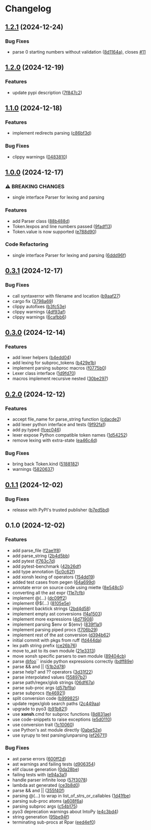# Changelog

## [1.2.1](https://github.com/jnoortheen/xonsh-rd-parser/compare/v1.2.0...v1.2.1) (2024-12-24)


### Bug Fixes

* parse 0 starting numbers without validation ([8d1164a](https://github.com/jnoortheen/xonsh-rd-parser/commit/8d1164a5ed85bf1adf8113f425fad0848e15816b)), closes [#11](https://github.com/jnoortheen/xonsh-rd-parser/issues/11)

## [1.2.0](https://github.com/jnoortheen/xonsh-rd-parser/compare/v1.1.0...v1.2.0) (2024-12-19)


### Features

* update pypi description ([7f847c2](https://github.com/jnoortheen/xonsh-rd-parser/commit/7f847c255933387e46b5d64e82bcfa4ab35c4499))

## [1.1.0](https://github.com/jnoortheen/xonsh-rd-parser/compare/v1.0.0...v1.1.0) (2024-12-18)


### Features

* implement redirects parsing ([c86bf3d](https://github.com/jnoortheen/xonsh-rd-parser/commit/c86bf3dd0753688791dcc5d233a82e9edf4dcdf3))


### Bug Fixes

* clippy warnings ([0483810](https://github.com/jnoortheen/xonsh-rd-parser/commit/0483810012e107c98453489fd029a48db9c5356c))

## [1.0.0](https://github.com/jnoortheen/xonsh-rd-parser/compare/v0.3.1...v1.0.0) (2024-12-17)


### ⚠ BREAKING CHANGES

* single interface Parser for lexing and parsing

### Features

* add Parser class ([88b488d](https://github.com/jnoortheen/xonsh-rd-parser/commit/88b488da211c10b45b864862fca6f17b06f67a46))
* Token.lexpos and line numbers passed ([9fadf13](https://github.com/jnoortheen/xonsh-rd-parser/commit/9fadf130ea54b93342ad3829a29d368e81607f73))
* Token.value is now supported ([e788d90](https://github.com/jnoortheen/xonsh-rd-parser/commit/e788d904779f5a4e7acd46cf49839dcfee9622cb))


### Code Refactoring

* single interface Parser for lexing and parsing ([6ddd96f](https://github.com/jnoortheen/xonsh-rd-parser/commit/6ddd96f43483a9059515d5316e845efde2e0946e))

## [0.3.1](https://github.com/jnoortheen/xonsh-rd-parser/compare/v0.3.0...v0.3.1) (2024-12-17)


### Bug Fixes

* call syntaxerror with filename and location ([b9aaf27](https://github.com/jnoortheen/xonsh-rd-parser/commit/b9aaf2724aa0d44a516de77322a3e24b6b236756))
* cargo fix ([3798a69](https://github.com/jnoortheen/xonsh-rd-parser/commit/3798a69a30b6ca0f42da0fc3c26fd1fa29e31991))
* clippy autofixes ([b3fc53e](https://github.com/jnoortheen/xonsh-rd-parser/commit/b3fc53e386634733f04f10787a937ef2ff48f0f3))
* clippy warnings ([4df93af](https://github.com/jnoortheen/xonsh-rd-parser/commit/4df93af0986c85954d431c977c85b2290792897b))
* clippy warnings ([6cafbb6](https://github.com/jnoortheen/xonsh-rd-parser/commit/6cafbb65ada99bbc02eaa5c03d07cdad77c2d300))

## [0.3.0](https://github.com/jnoortheen/xonsh-rd-parser/compare/v0.2.0...v0.3.0) (2024-12-14)


### Features

* add lexer helpers ([b4edd04](https://github.com/jnoortheen/xonsh-rd-parser/commit/b4edd04c9b7437684fcbfde6ea00777303a36cba))
* add lexing for subproc_tokens ([b429e1b](https://github.com/jnoortheen/xonsh-rd-parser/commit/b429e1bd9279e3529428ac0caa880d29adaf01cd))
* implement parsing subproc macros ([f0775b0](https://github.com/jnoortheen/xonsh-rd-parser/commit/f0775b094f2a01ef68a3beecb29747990cce13ad))
* Lexer class interface ([1d9fd70](https://github.com/jnoortheen/xonsh-rd-parser/commit/1d9fd704076d391b2e8c4dd0424f8089fe5de47e))
* macros implement recursive nested ([30be297](https://github.com/jnoortheen/xonsh-rd-parser/commit/30be2978f3eedf82a67a2aaeae49895e50a26a5c))

## [0.2.0](https://github.com/jnoortheen/xonsh-rd-parser/compare/v0.1.1...v0.2.0) (2024-12-12)


### Features

* accept file_name for parse_string function ([cdacde2](https://github.com/jnoortheen/xonsh-rd-parser/commit/cdacde296844f72b60c058ebe23445f1f652d5c2))
* add lexer python interface and tests ([9f92fa1](https://github.com/jnoortheen/xonsh-rd-parser/commit/9f92fa1abd987c9f9aedf176bf0b3260e6164e2f))
* add py.typed ([fcec046](https://github.com/jnoortheen/xonsh-rd-parser/commit/fcec0469830b39fa8f81791b14ef45c664609df2))
* lexer expose Python compatible token names ([1d54252](https://github.com/jnoortheen/xonsh-rd-parser/commit/1d5425214b9a3084c57cda9f6c405884582c0f6e))
* remove lexing with extra-state ([ea46c4d](https://github.com/jnoortheen/xonsh-rd-parser/commit/ea46c4d0c67ca7f846dcdfe9e9f5b143a531fb4e))


### Bug Fixes

* bring back Token.kind ([5188182](https://github.com/jnoortheen/xonsh-rd-parser/commit/51881822955d01dab818b20ff8ba573b011a94a0))
* warnings ([5820637](https://github.com/jnoortheen/xonsh-rd-parser/commit/5820637ed7844772f07a2c13137ae8d6437e78e7))

## [0.1.1](https://github.com/jnoortheen/xonsh-rd-parser/compare/v0.1.0...v0.1.1) (2024-12-02)


### Bug Fixes

* release with PyPI's trusted publisher ([b7ed5bd](https://github.com/jnoortheen/xonsh-rd-parser/commit/b7ed5bd8f4b54674a0615475d8c5c1e638b9451a))

## 0.1.0 (2024-12-02)


### Features

* add parse_file ([f2ae1f8](https://github.com/jnoortheen/xonsh-rd-parser/commit/f2ae1f84767da0f401e566cb73ef15d071c9c786))
* add parse_string ([2b4d5bb](https://github.com/jnoortheen/xonsh-rd-parser/commit/2b4d5bb9dc19b5e87aa85a41ce4d06b01d14b495))
* add pytest ([f763c7d](https://github.com/jnoortheen/xonsh-rd-parser/commit/f763c7d6fe306ef31a39d3a2645a6cbffe5721c4))
* add pytest-benchmark ([42b26df](https://github.com/jnoortheen/xonsh-rd-parser/commit/42b26dfc20ab46917d29e9b10f08c7d8567ff90a))
* add type annotation ([5c0c62f](https://github.com/jnoortheen/xonsh-rd-parser/commit/5c0c62fd1a2e2421ac6ac00f761584468a8a0503))
* add xonsh lexing of operators ([154dd19](https://github.com/jnoortheen/xonsh-rd-parser/commit/154dd1984a6b0d97edd725bbc0e1b288087b4985))
* added test cases from pegen ([64a699d](https://github.com/jnoortheen/xonsh-rd-parser/commit/64a699d39c9f6eac6feb985cdff6f921942021b4))
* annotate error on source code using miette ([8e548c5](https://github.com/jnoortheen/xonsh-rd-parser/commit/8e548c575ee6494bfa5ab1e3feb2a7161df8200d))
* converting all the ast expr ([11e7cfb](https://github.com/jnoortheen/xonsh-rd-parser/commit/11e7cfb4084f94037fb48a1d3f83c025a0beba90))
* implement @(...) ([dc09ff2](https://github.com/jnoortheen/xonsh-rd-parser/commit/dc09ff25cfc7587a78549897c8eb53d77c553e78))
* implement @$(...) ([8105e5e](https://github.com/jnoortheen/xonsh-rd-parser/commit/8105e5e34fe40e6eacff2fc7ff7d26df53b7fc7c))
* implement backtick strings ([2bd4d58](https://github.com/jnoortheen/xonsh-rd-parser/commit/2bd4d583225095346c3ccae2debb8a12c7e0ad17))
* implement empty ast conversions ([f4a1503](https://github.com/jnoortheen/xonsh-rd-parser/commit/f4a1503c7d70de18d39f215bfe2bce403e535197))
* implement more expressions ([4d71908](https://github.com/jnoortheen/xonsh-rd-parser/commit/4d719085d92ead1b0797d0e42c1eee9c40fe9630))
* implement parsing $env or ${env} ([839f1a1](https://github.com/jnoortheen/xonsh-rd-parser/commit/839f1a13f71419741fe53197d9894466e3f2941c))
* implement parsing piped procs ([f706b29](https://github.com/jnoortheen/xonsh-rd-parser/commit/f706b29be7fe14f02e40399545ea8399a465405e))
* implement rest of the ast conversion ([d394b62](https://github.com/jnoortheen/xonsh-rd-parser/commit/d394b62e01ce81a88fd7cf75ff2a25b53d5dd413))
* initial commit with pkgs from ruff ([fd444da](https://github.com/jnoortheen/xonsh-rd-parser/commit/fd444daee6947c95e89ea57a6c6cbcdddf85fa64))
* lex path string prefix ([ce26b76](https://github.com/jnoortheen/xonsh-rd-parser/commit/ce26b76ffbd5a8bbe0a5ca0dac6e8ac34410c12a))
* move to_ast to its own module ([21e3313](https://github.com/jnoortheen/xonsh-rd-parser/commit/21e33138e63522416554721736fba3b751ed1cfd))
* move xonsh specific parsers to own module ([89404cb](https://github.com/jnoortheen/xonsh-rd-parser/commit/89404cb20a21648371c18b0cc7460329811b24fb))
* parse [@foo](https://github.com/foo)`` inside python expressions correctly ([bdff89e](https://github.com/jnoortheen/xonsh-rd-parser/commit/bdff89ec60f81c5028c1f0e204b3ef1e1a2301be))
* parse && and || ([51b2d78](https://github.com/jnoortheen/xonsh-rd-parser/commit/51b2d78f7a1f285ce884c0253736e9ca7dce6c78))
* parse help? and ?? operators ([3d31f22](https://github.com/jnoortheen/xonsh-rd-parser/commit/3d31f225a39bd1d6db06a54dd68a877ccb136a76))
* parse interpolated values ([55897b2](https://github.com/jnoortheen/xonsh-rd-parser/commit/55897b2ab122b29db2f7a7e89d1d286863a0ec2a))
* parse path/regex/glob strings ([06df67a](https://github.com/jnoortheen/xonsh-rd-parser/commit/06df67acf80c0432a89b3fd813d394582717b752))
* parse sub-proc args ([d57bf9a](https://github.com/jnoortheen/xonsh-rd-parser/commit/d57bf9adcd7e428e4ec26a542b34e5fecb984c2f))
* parse subprocs ([fe46921](https://github.com/jnoortheen/xonsh-rd-parser/commit/fe469215d105ea5270fbfb41621cbaa4db2cdb47))
* split conversion code ([b999825](https://github.com/jnoortheen/xonsh-rd-parser/commit/b999825de057fb3f7ab230333534654f006043ce))
* update regex/glob search paths ([2c449aa](https://github.com/jnoortheen/xonsh-rd-parser/commit/2c449aa672afc4dcbba9d8ee5f7fd7a5c56024b5))
* upgrade to pyo3 ([b91b821](https://github.com/jnoortheen/xonsh-rd-parser/commit/b91b821e70a06019ff21e8938b0f730b1a31fa3c))
* use __xonsh__.cmd for subproc functions ([8d831ae](https://github.com/jnoortheen/xonsh-rd-parser/commit/8d831ae6a418997dda0a4406c993fb5e0d5d7942))
* use code-snippets to raise exceptions ([e5d0110](https://github.com/jnoortheen/xonsh-rd-parser/commit/e5d0110535711c0fc729117fdda0059f7844161a))
* use conversion trait ([1c10060](https://github.com/jnoortheen/xonsh-rd-parser/commit/1c100609e5cf68120d91a3ac4c74d5bbd41b8647))
* use Python's ast module directly ([0abe52e](https://github.com/jnoortheen/xonsh-rd-parser/commit/0abe52eb3488c1dc03c21f56a87f28592b68c17c))
* use syrupy to test parsing/unparsing ([ef26711](https://github.com/jnoortheen/xonsh-rd-parser/commit/ef26711ca133e96753c97db507b9de4a8279cffa))


### Bug Fixes

* ast parse errors ([600ff2d](https://github.com/jnoortheen/xonsh-rd-parser/commit/600ff2d110bb638949b62e16c5be302d4ea28f34))
* ast warnings and failing tests ([d906354](https://github.com/jnoortheen/xonsh-rd-parser/commit/d906354bdf46bf3b0796576494ded53e299fec27))
* elif clause generation ([0da28be](https://github.com/jnoortheen/xonsh-rd-parser/commit/0da28be30a689f89b151af42eead3b98b4f8e7c9))
* failing tests with ([e94a3a1](https://github.com/jnoortheen/xonsh-rd-parser/commit/e94a3a1f4cb477b65f149a8e5fa09c0f4bbac071))
* handle parser infinite loop ([57f3078](https://github.com/jnoortheen/xonsh-rd-parser/commit/57f307846af3926468102b504c7afd5daca61ae5))
* lambda ast generated ([ce3b8d0](https://github.com/jnoortheen/xonsh-rd-parser/commit/ce3b8d0a92538b62053ea12623840c3249a946b4))
* parse && and || ([355f40f](https://github.com/jnoortheen/xonsh-rd-parser/commit/355f40f73d9d86c5c4a77232f98cd572d8fa6b4f))
* parsing @(...) to wrap in list_of_strs_or_callables ([1d41fbe](https://github.com/jnoortheen/xonsh-rd-parser/commit/1d41fbe5a0437ca18a88a71f30d9494627691262))
* parsing sub-proc atoms ([a608f6a](https://github.com/jnoortheen/xonsh-rd-parser/commit/a608f6a5c4de7f0a1c9448f407cde3f53af7cb84))
* parsing subproc args ([c54b175](https://github.com/jnoortheen/xonsh-rd-parser/commit/c54b175627de5db5bd702029d8ae0a70c1ffb68b))
* pyo3 deprecation warnings about IntoPy ([e4c3bd4](https://github.com/jnoortheen/xonsh-rd-parser/commit/e4c3bd43624bd89ef5b63a50f9904dca3dc5b17e))
* string generation ([95be94f](https://github.com/jnoortheen/xonsh-rd-parser/commit/95be94f3dea04d7001c5ba418ebb4ad175157585))
* terminating sub-procs at Rpar ([eed4ef0](https://github.com/jnoortheen/xonsh-rd-parser/commit/eed4ef08136ca3ebdbab38cc16c5e3a2a917297a))
